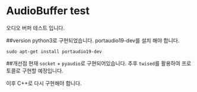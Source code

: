 # AudioBuffer test

오디오 버퍼 테스트 입니다.

##version
python3로 구현되었습니다.
portaudio19-dev를 설치 해야 합니다.

`sudo apt-get install portaudio19-dev`

##개선점
현재 `socket` + `pyaudio`로 구현되어있습니다.
추후 `twised`를 활용하여 프로토콜로 구현할 예정입니다.

이후 C++로 다시 구현해야 합니다.